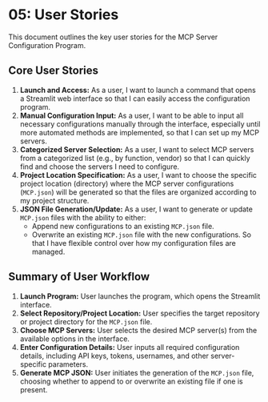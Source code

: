 # 05: User Stories

This document outlines the key user stories for the MCP Server Configuration Program.

## Core User Stories

1.  **Launch and Access:** As a user, I want to launch a command that opens a Streamlit web interface so that I can easily access the configuration program.
2.  **Manual Configuration Input:** As a user, I want to be able to input all necessary configurations manually through the interface, especially until more automated methods are implemented, so that I can set up my MCP servers.
3.  **Categorized Server Selection:** As a user, I want to select MCP servers from a categorized list (e.g., by function, vendor) so that I can quickly find and choose the servers I need to configure.
4.  **Project Location Specification:** As a user, I want to choose the specific project location (directory) where the MCP server configurations (`MCP.json`) will be generated so that the files are organized according to my project structure.
5.  **JSON File Generation/Update:** As a user, I want to generate or update `MCP.json` files with the ability to either:
    *   Append new configurations to an existing `MCP.json` file.
    *   Overwrite an existing `MCP.json` file with the new configurations.
    So that I have flexible control over how my configuration files are managed.

## Summary of User Workflow

1.  **Launch Program:** User launches the program, which opens the Streamlit interface.
2.  **Select Repository/Project Location:** User specifies the target repository or project directory for the `MCP.json` file.
3.  **Choose MCP Servers:** User selects the desired MCP server(s) from the available options in the interface.
4.  **Enter Configuration Details:** User inputs all required configuration details, including API keys, tokens, usernames, and other server-specific parameters.
5.  **Generate MCP JSON:** User initiates the generation of the `MCP.json` file, choosing whether to append to or overwrite an existing file if one is present. 